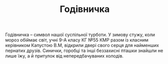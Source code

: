 ﻿---
title: Годівничка
---

Годівничка – символ нашої суспільної турботи. У зимову стужу, коли мороз обіймає світ, учні 9-А класу КГ №55 КМР разом із класним керівником Капустою В.М, відкрили двері свого серця для найменших пернатих друзів. Синички, горобці та інші беззахисні пташки знайшли не лише їжу, а й притулок від непередбачуваних холодів.

<slideshow />
